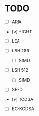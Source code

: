 # TODO

- [ ] ARIA

- [v] HIGHT

- [ ] LEA

- [ ] LSH 256

    - [ ] SIMD

- [ ] LSH 512

    - [ ] SIMD

- [ ] SEED

- [v] KCDSA

- [ ] EC-KCDSA
